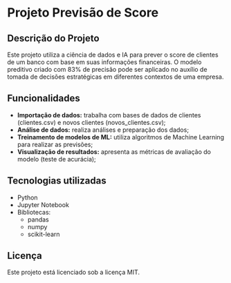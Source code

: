 # Projeto Previsão de Score

## Descrição do Projeto

Este projeto utiliza a ciência de dados e IA para prever o score de clientes de um banco com base em suas informações financeiras. O modelo preditivo criado com 83% de precisão pode ser aplicado no auxílio de tomada de decisões estratégicas em diferentes contextos de uma empresa.

## Funcionalidades

- **Importação de dados:** trabalha com bases de dados de clientes (clientes.csv) e novos clientes (novos_clientes.csv);
- **Análise de dados:** realiza análises e preparação dos dados;
- **Treinamento de modelos de ML:** utiliza algoritmos de Machine Learning para realizar as previsões;
- **Visualização de resultados:** apresenta as métricas de avaliação do modelo (teste de acurácia);

## Tecnologias utilizadas
- Python
- Jupyter Notebook
- Bibliotecas:
  - pandas
  - numpy
  - scikit-learn
 
## Licença
Este projeto está licenciado sob a licença MIT.
